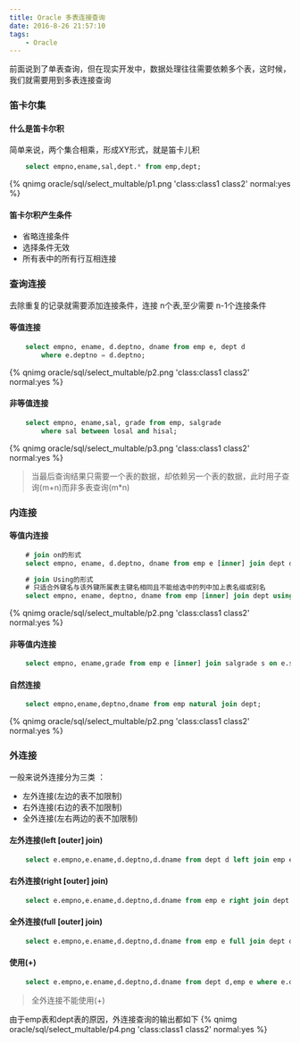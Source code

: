 ```yaml
---
title: Oracle 多表连接查询
date: 2016-8-26 21:57:10
tags:
	- Oracle
---
```

前面说到了单表查询，但在现实开发中，数据处理往往需要依赖多个表，这时候，我们就需要用到多表连接查询

### 笛卡尔集

#### 什么是笛卡尔积

简单来说，两个集合相乘，形成XY形式，就是笛卡儿积

<!-- more -->

``` sql
	select empno,ename,sal,dept.* from emp,dept;
```
{% qnimg oracle/sql/select_multable/p1.png 'class:class1 class2' normal:yes %}

#### 笛卡尔积产生条件
- 省略连接条件
- 选择条件无效
- 所有表中的所有行互相连接

### 查询连接
去除重复的记录就需要添加连接条件，连接 n个表,至少需要 n-1个连接条件

#### 等值连接
``` sql
	select empno, ename, d.deptno, dname from emp e, dept d 
		where e.deptno = d.deptno;
```
{% qnimg oracle/sql/select_multable/p2.png 'class:class1 class2' normal:yes %}

#### 非等值连接
``` sql
	select empno, ename,sal, grade from emp, salgrade
		where sal between losal and hisal;
```
{% qnimg oracle/sql/select_multable/p3.png 'class:class1 class2' normal:yes %}

> 当最后查询结果只需要一个表的数据，却依赖另一个表的数据，此时用子查询(m+n)而非多表查询(m*n)

### 内连接

#### 等值内连接
``` sql
	# join on的形式
	select empno, ename, d.deptno, dname from emp e [inner] join dept d on e.deptno = d.deptno;

	# join Using的形式
	# 只适合外键名与该外键所属表主键名相同且不能给选中的列中加上表名缀或别名
	select empno, ename, deptno, dname from emp [inner] join dept using (deptno);
```
{% qnimg oracle/sql/select_multable/p2.png 'class:class1 class2' normal:yes %}

#### 非等值内连接
``` sql
	select empno, ename,grade from emp e [inner] join salgrade s on e.sal between s.losal and s.hisal;
```

#### 自然连接
``` sql 
	select empno,ename,deptno,dname from emp natural join dept;
```
{% qnimg oracle/sql/select_multable/p2.png 'class:class1 class2' normal:yes %}

### 外连接
一般来说外连接分为三类 ：
- 左外连接(左边的表不加限制)
- 右外连接(右边的表不加限制)
- 全外连接(左右两边的表不加限制)

#### 左外连接(left [outer] join)
``` sql 
	select e.empno,e.ename,d.deptno,d.dname from dept d left join emp e on e.deptno = d.deptno;
```

#### 右外连接(right [outer] join)
``` sql 
	select e.empno,e.ename,d.deptno,d.dname from emp e right join dept d on e.deptno = d.deptno;
```

#### 全外连接(full [outer] join)
``` sql 
	select e.empno,e.ename,d.deptno,d.dname from emp e full join dept d on e.deptno = d.deptno;
```
#### 使用(+)
``` sql 
	select e.empno,e.ename,d.deptno,d.dname from dept d,emp e where e.deptno(+) = d.deptno;
```

> 全外连接不能使用(+)

由于emp表和dept表的原因，外连接查询的输出都如下
{% qnimg oracle/sql/select_multable/p4.png 'class:class1 class2' normal:yes %}


